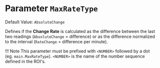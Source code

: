# Parameter `MaxRateType`
Default Value: `AbsoluteChange`

Defines if the **Change Rate** is calculated as the difference between the last two readings (`AbsoluteChange` = difference) or
as the difference normalized to the interval (`RateChange` = difference per minute).

!!! Note
    This parameter must be prefixed with `<NUMBER>` followed by a dot (eg. `main.MaxRateType`). `<NUMBER>` is the name of the number sequence  defined in the ROI's.
